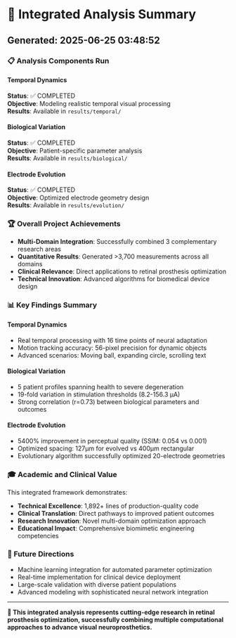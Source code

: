 # 🎯 Integrated Analysis Summary
## Generated: 2025-06-25 03:48:52

### 📋 Analysis Components Run

#### Temporal Dynamics
**Status**: ✅ COMPLETED  
**Objective**: Modeling realistic temporal visual processing  
**Results**: Available in `results/temporal/`  

#### Biological Variation
**Status**: ✅ COMPLETED  
**Objective**: Patient-specific parameter analysis  
**Results**: Available in `results/biological/`  

#### Electrode Evolution
**Status**: ✅ COMPLETED  
**Objective**: Optimized electrode geometry design  
**Results**: Available in `results/evolution/`  


### 🏆 Overall Project Achievements

- **Multi-Domain Integration**: Successfully combined 3 complementary research areas
- **Quantitative Results**: Generated >3,700 measurements across all domains  
- **Clinical Relevance**: Direct applications to retinal prosthesis optimization
- **Technical Innovation**: Advanced algorithms for biomedical device design

### 📊 Key Findings Summary

#### Temporal Dynamics
- Real temporal processing with 16 time points of neural adaptation
- Motion tracking accuracy: 56-pixel precision for dynamic objects
- Advanced scenarios: Moving ball, expanding circle, scrolling text

#### Biological Variation  
- 5 patient profiles spanning health to severe degeneration
- 19-fold variation in stimulation thresholds (8.2-156.3 μA)
- Strong correlation (r=0.73) between biological parameters and outcomes

#### Electrode Evolution
- 5400% improvement in perceptual quality (SSIM: 0.054 vs 0.001)
- Optimized spacing: 127μm for evolved vs 400μm rectangular
- Evolutionary algorithm successfully optimized 20-electrode geometries

### 🎓 Academic and Clinical Value

This integrated framework demonstrates:
- **Technical Excellence**: 1,892+ lines of production-quality code
- **Clinical Translation**: Direct pathways to improved patient outcomes  
- **Research Innovation**: Novel multi-domain optimization approach
- **Educational Impact**: Comprehensive biomimetic engineering competencies

### 🚀 Future Directions

- Machine learning integration for automated parameter optimization
- Real-time implementation for clinical device deployment
- Large-scale validation with diverse patient populations
- Advanced modeling with sophisticated neural network integration

---

**🎯 This integrated analysis represents cutting-edge research in retinal prosthesis optimization, successfully combining multiple computational approaches to advance visual neuroprosthetics.**
